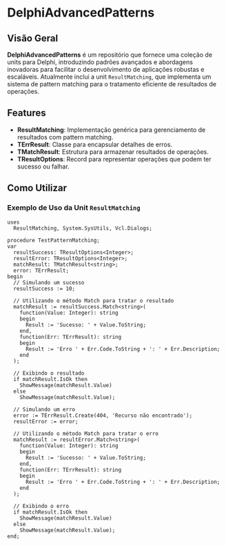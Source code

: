 # DelphiAdvancedPatterns

## Visão Geral

**DelphiAdvancedPatterns** é um repositório que fornece uma coleção de units para Delphi, introduzindo padrões avançados e abordagens inovadoras para facilitar o desenvolvimento de aplicações robustas e escaláveis. Atualmente inclui a unit `ResultMatching`, que implementa um sistema de pattern matching para o tratamento eficiente de resultados de operações.

## Features

- **ResultMatching**: Implementação genérica para gerenciamento de resultados com pattern matching.
- **TErrResult**: Classe para encapsular detalhes de erros.
- **TMatchResult**: Estrutura para armazenar resultados de operações.
- **TResultOptions**: Record para representar operações que podem ter sucesso ou falhar.

## Como Utilizar

### Exemplo de Uso da Unit `ResultMatching`

```delphi
uses
  ResultMatching, System.SysUtils, Vcl.Dialogs;

procedure TestPatternMatching;
var
  resultSuccess: TResultOptions<Integer>;
  resultError: TResultOptions<Integer>;
  matchResult: TMatchResult<string>;
  error: TErrResult;
begin
  // Simulando um sucesso
  resultSuccess := 10;

  // Utilizando o método Match para tratar o resultado
  matchResult := resultSuccess.Match<string>(
    function(Value: Integer): string
    begin
      Result := 'Sucesso: ' + Value.ToString;
    end,
    function(Err: TErrResult): string
    begin
      Result := 'Erro ' + Err.Code.ToString + ': ' + Err.Description;
    end
  );

  // Exibindo o resultado
  if matchResult.IsOk then
    ShowMessage(matchResult.Value)
  else
    ShowMessage(matchResult.Value);

  // Simulando um erro
  error := TErrResult.Create(404, 'Recurso não encontrado');
  resultError := error;

  // Utilizando o método Match para tratar o erro
  matchResult := resultError.Match<string>(
    function(Value: Integer): string
    begin
      Result := 'Sucesso: ' + Value.ToString;
    end,
    function(Err: TErrResult): string
    begin
      Result := 'Erro ' + Err.Code.ToString + ': ' + Err.Description;
    end
  );

  // Exibindo o erro
  if matchResult.IsOk then
    ShowMessage(matchResult.Value)
  else
    ShowMessage(matchResult.Value);
end;
